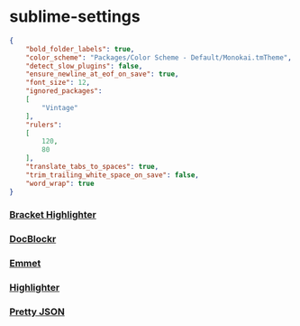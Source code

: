 # sublime-settings
```json
{
	"bold_folder_labels": true,
	"color_scheme": "Packages/Color Scheme - Default/Monokai.tmTheme",
	"detect_slow_plugins": false,
	"ensure_newline_at_eof_on_save": true,
	"font_size": 12,
	"ignored_packages":
	[
		"Vintage"
	],
	"rulers":
	[
		120,
		80
	],
	"translate_tabs_to_spaces": true,
	"trim_trailing_white_space_on_save": false,
	"word_wrap": true
}
```

### [Bracket Highlighter]
### [DocBlockr]
### [Emmet]
### [Highlighter]
### [Pretty JSON]


[Bracket Highlighter]: <https://github.com/facelessuser/BracketHighlighter>
[DocBlockr]: <https://github.com/facelessuser/BracketHighlighter>
[Emmet]: <https://github.com/facelessuser/BracketHighlighter>
[Highlighter]: <https://github.com/facelessuser/BracketHighlighter>
[Pretty JSON]: <https://github.com/facelessuser/BracketHighlighter>
